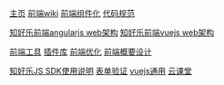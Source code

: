 [主页](index.md)
[前端wiki](articles/wiki.md)
[前端组件化](articles/coms.md)
[代码规范](articles/rules.md)
<!--[研发规范](articles/guide.md)-->
[知好乐前端angularjs web架构](articles/angularjs.md)
[知好乐前端vuejs web架构](articles/vuejs.md)
<!--[移动端开发](articles/mobile.md) -->
[前端工具](articles/tools.md)
[插件库](articles/plugins.md)
[前端优化](articles/perfect.md)
[前端概要设计](articles/design.md)
<!-- [前端月汇报](articles/month-report.md) -->
[知好乐JS SDK使用说明](articles/js-sdk.md)
[表单验证](articles/form-validate.md)
[vuejs通用](articles/vuejs-func.md)
[云课堂](articles/classroom/tech.md)

<!-- [gimmick:Disqus](markdowniowiki) -->

